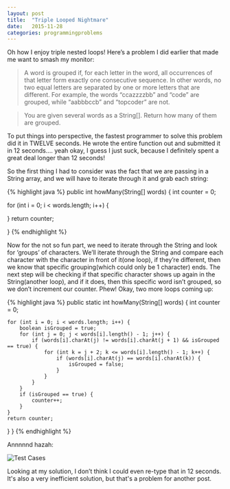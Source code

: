 ```yaml
---
layout: post
title:  "Triple Looped Nightmare"
date:   2015-11-28 
categories: programmingproblems
---
```

Oh how I enjoy triple nested loops! Here’s a problem I did earlier that made me want to smash my monitor:

>A word is grouped if, for each letter in the word, all occurrences of that letter form exactly one consecutive sequence. In other words, no two equal letters are separated by one or more letters that are different. For example, the words “ccazzzzbb” and “code” are grouped, while “aabbbccb” and “topcoder” are not.

>You are given several words as a String[]. Return how many of them are grouped.

To put things into perspective, the fastest programmer to solve this problem did it in TWELVE seconds. He wrote the entire function out and submitted it in 12 seconds…. yeah okay, I guess I just suck, because I definitely spent a great deal longer than 12 seconds!

So the first thing I had to consider was the fact that we are passing in a String array, and we will have to iterate through it and grab each string:

{% highlight java %}
public int howMany(String[] words) {
int counter = 0;
 
for (int i = 0; i < words.length; i++) {
 
}
return counter;
 
}
{% endhighlight %}

Now for the not so fun part, we need to iterate through the String and look for ‘groups’ of characters. We’ll iterate through the String and compare each character with the character in front of it(one loop), if they’re different, then we know that specific grouping(which could only be 1 character) ends. The next step will be checking if that specific character shows up again in the String(another loop), and if it does, then this specific word isn’t grouped, so we don’t increment our counter. Phew! Okay, two more loops coming up:

{% highlight java %}
public static int howMany(String[] words) {
    int counter = 0;
 
    for (int i = 0; i < words.length; i++) {
        boolean isGrouped = true;
        for (int j = 0; j < words[i].length() - 1; j++) {
            if (words[i].charAt(j) != words[i].charAt(j + 1) && isGrouped == true) {
                for (int k = j + 2; k <= words[i].length() - 1; k++) {
                    if (words[i].charAt(j) == words[i].charAt(k)) {
                        isGrouped = false;
                    }
                }
            }
        }
        if (isGrouped == true) {
            counter++;
        }
    }
    return counter;
}
}
{% endhighlight %}

Annnnnd hazah:

![Test Cases](https://honestprogrammer.files.wordpress.com/2015/11/groups.png?w=625)


Looking at my solution, I don’t think I could even re-type that in 12 seconds. It's also a very inefficient solution, but that's a problem for another post.


